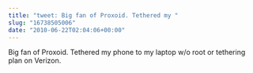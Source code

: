 ```yaml
---
title: "tweet: Big fan of Proxoid. Tethered my "
slug: "16738505006"
date: "2010-06-22T02:04:06+00:00"
---
```

Big fan of Proxoid. Tethered my phone to my laptop w/o root or tethering plan on Verizon.